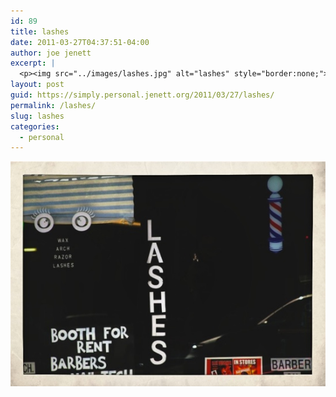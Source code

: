 ```yaml
---
id: 89
title: lashes
date: 2011-03-27T04:37:51-04:00
author: joe jenett
excerpt: |
  <p><img src="../images/lashes.jpg" alt="lashes" style="border:none;"></p>
layout: post
guid: https://simply.personal.jenett.org/2011/03/27/lashes/
permalink: /lashes/
slug: lashes
categories:
  - personal
---
```

<img src="../images/lashes.jpg" alt="lashes" style="border:none;">